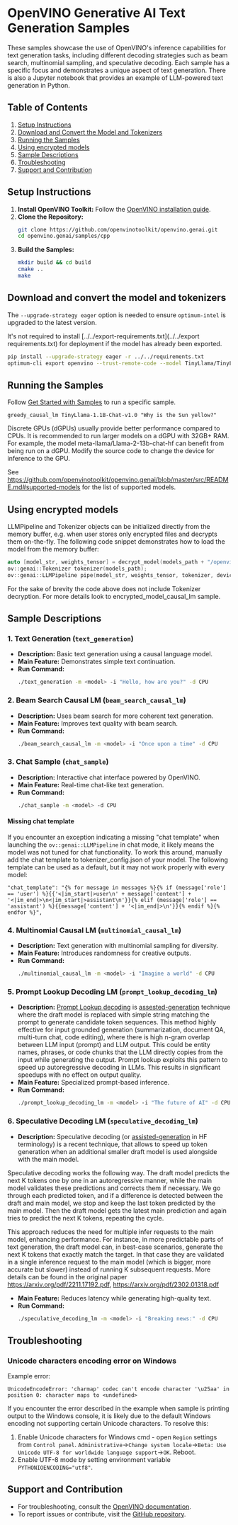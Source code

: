 
# OpenVINO Generative AI Text Generation Samples

These samples showcase the use of OpenVINO's inference capabilities for text generation tasks, including different decoding strategies such as beam search, multinomial sampling, and speculative decoding. Each sample has a specific focus and demonstrates a unique aspect of text generation.
There is also a Jupyter notebook that provides an example of LLM-powered text generation in Python.

## Table of Contents
1. [Setup Instructions](#setup-instructions)
2. [Download and Convert the Model and Tokenizers](#download-and-convert-the-model-and-tokenizers)
3. [Running the Samples](#running-the-samples)
4. [Using encrypted models](#using-encrypted-models)
5. [Sample Descriptions](#sample-descriptions)
6. [Troubleshooting](#troubleshooting)
7. [Support and Contribution](#support-and-contribution)

## Setup Instructions
1. **Install OpenVINO Toolkit:** Follow the [OpenVINO installation guide](https://docs.openvino.ai/latest/openvino_docs_install_guides.html).
2. **Clone the Repository:**
   ```bash
   git clone https://github.com/openvinotoolkit/openvino.genai.git
   cd openvino.genai/samples/cpp
   ```
3. **Build the Samples:**
   ```bash
   mkdir build && cd build
   cmake ..
   make
   ```

## Download and convert the model and tokenizers

The `--upgrade-strategy eager` option is needed to ensure `optimum-intel` is upgraded to the latest version.

It's not required to install [../../export-requirements.txt](../../export requirements.txt) for deployment if the model has already been exported.

```sh
pip install --upgrade-strategy eager -r ../../requirements.txt
optimum-cli export openvino --trust-remote-code --model TinyLlama/TinyLlama-1.1B-Chat-v1.0 TinyLlama-1.1B-Chat-v1.0
```

## Running the Samples

Follow [Get Started with Samples](https://docs.openvino.ai/2024/learn-openvino/openvino-samples/get-started-demos.html) to run a specific sample.

`greedy_causal_lm TinyLlama-1.1B-Chat-v1.0 "Why is the Sun yellow?"`

Discrete GPUs (dGPUs) usually provide better performance compared to CPUs. It is recommended to run larger models on a dGPU with 32GB+ RAM. For example, the model meta-llama/Llama-2-13b-chat-hf can benefit from being run on a dGPU. Modify the source code to change the device for inference to the GPU.

See https://github.com/openvinotoolkit/openvino.genai/blob/master/src/README.md#supported-models for the list of supported models.


## Using encrypted models
LLMPipeline and Tokenizer objects can be initialized directly from the memory buffer, e.g. when user stores only encrypted files and decrypts them on-the-fly. 
The following code snippet demonstrates how to load the model from the memory buffer:

```cpp
auto [model_str, weights_tensor] = decrypt_model(models_path + "/openvino_model.xml", models_path + "/openvino_model.bin");
ov::genai::Tokenizer tokenizer(models_path);
ov::genai::LLMPipeline pipe(model_str, weights_tensor, tokenizer, device);
```
For the sake of brevity the code above does not include Tokenizer decryption. For more details look to encrypted_model_causal_lm sample.

## Sample Descriptions

### 1. Text Generation (`text_generation`)
- **Description:** Basic text generation using a causal language model.
- **Main Feature:** Demonstrates simple text continuation.
- **Run Command:**
  ```bash
  ./text_generation -m <model> -i "Hello, how are you?" -d CPU
  ```

### 2. Beam Search Causal LM (`beam_search_causal_lm`)
- **Description:** Uses beam search for more coherent text generation.
- **Main Feature:** Improves text quality with beam search.
- **Run Command:**
  ```bash
  ./beam_search_causal_lm -m <model> -i "Once upon a time" -d CPU
  ```

### 3. Chat Sample (`chat_sample`)
- **Description:** Interactive chat interface powered by OpenVINO.
- **Main Feature:** Real-time chat-like text generation.
- **Run Command:**
  ```bash
  ./chat_sample -m <model> -d CPU
  ```
#### Missing chat template
If you encounter an exception indicating a missing "chat template" when launching the `ov::genai::LLMPipeline` in chat mode, it likely means the model was not tuned for chat functionality. To work this around, manually add the chat template to tokenizer_config.json of your model.
The following template can be used as a default, but it may not work properly with every model:
```
"chat_template": "{% for message in messages %}{% if (message['role'] == 'user') %}{{'<|im_start|>user\n' + message['content'] + '<|im_end|>\n<|im_start|>assistant\n'}}{% elif (message['role'] == 'assistant') %}{{message['content'] + '<|im_end|>\n'}}{% endif %}{% endfor %}",
```


### 4. Multinomial Causal LM (`multinomial_causal_lm`)
- **Description:** Text generation with multinomial sampling for diversity.
- **Main Feature:** Introduces randomness for creative outputs.
- **Run Command:**
  ```bash
  ./multinomial_causal_lm -m <model> -i "Imagine a world" -d CPU
  ```

### 5. Prompt Lookup Decoding LM (`prompt_lookup_decoding_lm`)
- **Description:** 
[Prompt Lookup decoding](https://github.com/apoorvumang/prompt-lookup-decoding) is [assested-generation](https://huggingface.co/blog/assisted-generation#understanding-text-generation-latency) technique where the draft model is replaced with simple string matching the prompt to generate candidate token sequences. This method highly effective for input grounded generation (summarization, document QA, multi-turn chat, code editing), where there is high n-gram overlap between LLM input (prompt) and LLM output. This could be entity names, phrases, or code chunks that the LLM directly copies from the input while generating the output. Prompt lookup exploits this pattern to speed up autoregressive decoding in LLMs. This results in significant speedups with no effect on output quality.
- **Main Feature:** Specialized prompt-based inference.
- **Run Command:**
  ```bash
  ./prompt_lookup_decoding_lm -m <model> -i "The future of AI" -d CPU
  ```

### 6. Speculative Decoding LM (`speculative_decoding_lm`)
- **Description:** 
Speculative decoding (or [assisted-generation](https://huggingface.co/blog/assisted-generation#understanding-text-generation-latency) in HF terminology) is a recent technique, that allows to speed up token generation when an additional smaller draft model is used alongside with the main model.

Speculative decoding works the following way. The draft model predicts the next K tokens one by one in an autoregressive manner, while the main model validates these predictions and corrects them if necessary. We go through each predicted token, and if a difference is detected between the draft and main model, we stop and keep the last token predicted by the main model. Then the draft model gets the latest main prediction and again tries to predict the next K tokens, repeating the cycle.

This approach reduces the need for multiple infer requests to the main model, enhancing performance. For instance, in more predictable parts of text generation, the draft model can, in best-case scenarios, generate the next K tokens that exactly match the target. In that case they are validated in a single inference request to the main model (which is bigger, more accurate but slower) instead of running K subsequent requests. More details can be found in the original paper https://arxiv.org/pdf/2211.17192.pdf, https://arxiv.org/pdf/2302.01318.pdf
- **Main Feature:** Reduces latency while generating high-quality text.
- **Run Command:**
  ```bash
  ./speculative_decoding_lm -m <model> -i "Breaking news:" -d CPU
  ```

## Troubleshooting

### Unicode characters encoding error on Windows

Example error:
```
UnicodeEncodeError: 'charmap' codec can't encode character '\u25aa' in position 0: character maps to <undefined>
```

If you encounter the error described in the example when sample is printing output to the Windows console, it is likely due to the default Windows encoding not supporting certain Unicode characters. To resolve this:
1. Enable Unicode characters for Windows cmd - open `Region` settings from `Control panel`. `Administrative`->`Change system locale`->`Beta: Use Unicode UTF-8 for worldwide language support`->`OK`. Reboot.
2. Enable UTF-8 mode by setting environment variable `PYTHONIOENCODING="utf8"`.

## Support and Contribution
- For troubleshooting, consult the [OpenVINO documentation](https://docs.openvino.ai).
- To report issues or contribute, visit the [GitHub repository](https://github.com/openvinotoolkit/openvino.genai).
